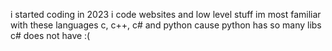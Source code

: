i started coding in 2023
i code websites and low level stuff 
im most familiar with these languages c, c++, c# and python cause python has so many libs c# does not have :(
